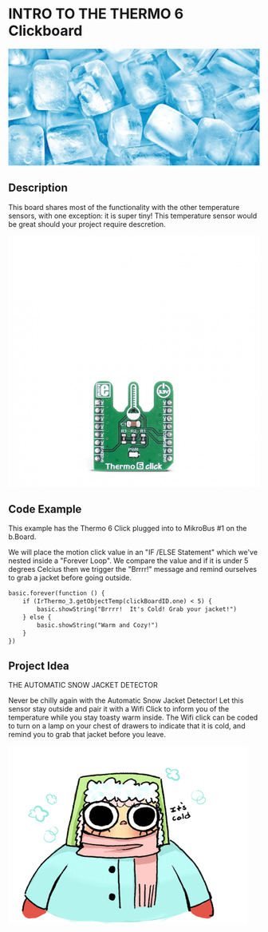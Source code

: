 # INTRO TO THE THERMO 6 Clickboard

![Thermo 6 Click](https://github.com/Brilliant-Labs/bboard-tutorials-v3/blob/master/thermo-6/ice.jpg?raw=true "Thermo 6 click")

## Description

This board shares most of the
functionality with the other
temperature sensors, with one
exception: it is super tiny! This
temperature sensor would be
great should your project require
descretion.

![Thermo 6 Click](https://github.com/Brilliant-Labs/bboard-tutorials-v3/blob/master/thermo-6/thermo-6-click.jpg?raw=true "Thermo 6 Click")

## Code Example

This example has the Thermo 6 Click plugged into to MikroBus #1 on the b.Board. 

We will place the motion click value in an "IF /ELSE Statement" which we've nested inside a "Forever Loop".  We compare the value and if it is under 5 degrees Celcius then we trigger the "Brrrr!" message and remind ourselves to grab a jacket before going outside.

```blocks
basic.forever(function () {
    if (IrThermo_3.getObjectTemp(clickBoardID.one) < 5) {
        basic.showString("Brrrr!  It's Cold! Grab your jacket!")
    } else {
        basic.showString("Warm and Cozy!")
    }
})

```

## Project Idea

THE AUTOMATIC SNOW JACKET DETECTOR

Never be chilly again with the Automatic
Snow Jacket Detector! Let this sensor stay
outside and pair it with a Wifi Click to
inform you of the temperature while you
stay toasty warm inside. The Wifi click
can be coded to turn on a lamp on your
chest of drawers to indicate that it is
cold, and remind you to grab that
jacket before you leave.


![Cold Gif](https://github.com/Brilliant-Labs/bboard-tutorials-v3/blob/master/thermo-6/cold.gif?raw=true "It's Cold!")
